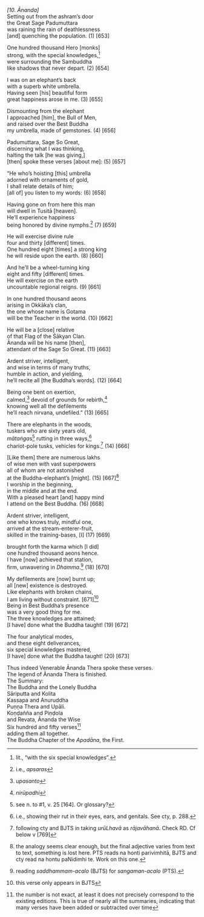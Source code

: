 *\[10. Ānanda\]*  
Setting out from the ashram’s door  
the Great Sage Padumuttara  
was raining the rain of deathlessness  
\[and\] quenching the population. (1) \[653\]

One hundred thousand Hero \[monks\]  
strong, with the special knowledges,[^1]  
were surrounding the Sambuddha  
like shadows that never depart. (2) \[654\]

I was on an elephant’s back  
with a superb white umbrella.  
Having seen \[his\] beautiful form  
great happiness arose in me. (3) \[655\]

Dismounting from the elephant  
I approached \[him\], the Bull of Men,  
and raised over the Best Buddha  
my umbrella, made of gemstones. (4) \[656\]

Padumuttara, Sage So Great,  
discerning what I was thinking,  
halting the talk \[he was giving,\]  
\[then\] spoke these verses \[about me\]: (5) \[657\]

“He who’s hoisting \[this\] umbrella  
adorned with ornaments of gold,  
I shall relate details of him;  
\[all of\] you listen to my words: (6) \[658\]

Having gone on from here this man  
will dwell in Tusitā \[heaven\].  
He’ll experience happiness  
being honored by divine nymphs.[^2] (7) \[659\]

He will exercise divine rule  
four and thirty \[different\] times.  
One hundred eight \[times\] a strong king  
he will reside upon the earth. (8) \[660\]

And he’ll be a wheel-turning king  
eight and fifty \[different\] times.  
He will exercise on the earth  
uncountable regional reigns. (9) \[661\]

In one hundred thousand aeons  
arising in Okkāka’s clan,  
the one whose name is Gotama  
will be the Teacher in the world. (10) \[662\]

He will be a \[close\] relative  
of that Flag of the Śākyan Clan.  
Ānanda will be his name \[then\],  
attendant of the Sage So Great. (11) \[663\]

Ardent striver, intelligent,  
and wise in terms of many truths,  
humble in action, and yielding,  
he’ll recite all \[the Buddha’s words\]. (12) \[664\]

Being one bent on exertion,  
calmed,[^3] devoid of grounds for rebirth,[^4]  
knowing well all the defilements  
he’ll reach nirvana, undefiled.” (13) \[665\]

There are elephants in the woods,  
tuskers who are sixty years old,  
*mātaṅga*s[^5] rutting in three ways,[^6]  
chariot-pole tusks, vehicles for kings.[^7] (14) \[666\]

\[Like them\] there are numerous lakhs  
of wise men with vast superpowers  
all of whom are not astonished  
at the Buddha-elephant’s \[might\]. (15) \[667\][^8]  
I worship in the beginning,  
in the middle and at the end.  
With a pleased heart \[and\] happy mind  
I attend on the Best Buddha. (16) \[668\]

Ardent striver, intelligent,  
one who knows truly, mindful one,  
arrived at the stream-enterer-fruit,  
skilled in the training-bases, \[I\] (17) \[669\]

brought forth the karma which \[I did\]  
one hundred thousand aeons hence.  
I have \[now\] achieved that station,  
firm, unwavering in *Dhamma*.[^9] (18) \[670\]

My defilements are \[now\] burnt up;  
all \[new\] existence is destroyed.  
Like elephants with broken chains,  
I am living without constraint. \[671\][^10]  
Being in Best Buddha’s presence  
was a very good thing for me.  
The three knowledges are attained;  
\[I have\] done what the Buddha taught! (19) \[672\]

The four analytical modes,  
and these eight deliverances,  
six special knowledges mastered,  
\[I have\] done what the Buddha taught! (20) \[673\]

Thus indeed Venerable Ānanda Thera spoke these verses.  
The legend of Ānanda Thera is finished.  
The Summary:  
The Buddha and the Lonely Buddha  
Sāriputta and Kolita  
Kassapa and Anuruddha  
Puṇṇa Thera and Upāli.  
Koṇḍañña and Piṇḍola  
and Revata, Ānanda the Wise  
Six hundred and fifty verses[^11]  
adding them all together.  
The Buddha Chapter of the *Apadāna*, the First.

[^1]: lit., “with the six special knowledges”.

[^2]: i.e., *apsaras*

[^3]: *upasanto*

[^4]: *nirūpadhi*

[^5]: see n. to \#1, v. 25 \[164\]. Or glossary?

[^6]: i.e., showing their rut in their eyes, ears, and genitals. See
    cty, p. 288.

[^7]: following cty and BJTS in taking *urūLhavā* as *rājavāhanā*. Check
    RD. Cf below v \[769\]

[^8]: the analogy seems clear enough, but the final adjective varies
    from text to text, something is lost here. PTS reads na honti
    parivimhitā, BJTS and cty read na hontu paNidimhi te. Work on this
    one.

[^9]: reading *saddhammam-acalo* (BJTS) for *sangaman-acalo* (PTS).

[^10]: this verse only appears in BJTS

[^11]: the number is not exact, at least it does not precisely
    correspond to the existing editions. This is true of nearly all the
    summaries, indicating that many verses have been added or subtracted
    over time
